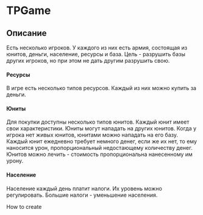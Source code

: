 # TPGame

## Описание
Есть несколько игроков. У каждого из них есть армия, состоящая из юнитов, деньги, население, ресурсы и база. Цель - разрушить базы других игроков, но при этом не дать другим разрушить свою.

#### Ресурсы
В игре есть несколько типов ресурсов. Каждый из них можно купить за деньги.

#### Юниты
Для покупки доступны несколько типов юнитов.  Каждый юнит имеет свои характеристики. Юниты могут нападать на других юнитов. Когда у игрока нет живых юнитов, юнитами можно нападать на его базу. Каждый юнит ежедневно требует немного денег, если же их нет, то ему наносится урон, пропорциональный недостающему количеству денег. Юнитов можно лечить - стоимость пропорциональна нанесенному им урону. 

#### Население
Население каждый день платит налоги. Их уровень можно регулировать. Большие налоги - уменьшение населения.


How to create 

